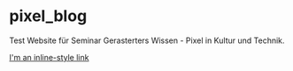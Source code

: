# pixel_blog

Test Website für Seminar Gerasterters Wissen - Pixel in Kultur und Technik.

[I'm an inline-style link](blog_eintrag1.md)
